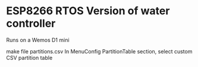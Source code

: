 # ESP8266 RTOS Version of water controller

Runs on a Wemos D1 mini

make file partitions.csv
In MenuConfig PartitionTable section, select custom CSV partition table